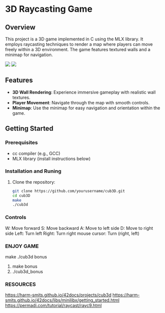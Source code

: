 # 3D Raycasting Game

## Overview
This project is a 3D game implemented in C using the MLX library. It employs raycasting techniques to render a map where players can move freely within a 3D environment. The game features textured walls and a minimap for navigation.

<img src="https://encrypted-tbn0.gstatic.com/images?q=tbn:ANd9GcQJvXW0wLc4Pqpj64UWd7ZS5WS8f_NvBbh4GRSuvKTrndvShsoxW6YRi8stYxBBsYq7w2M&usqp=CAU">
<img src="https://camo.githubusercontent.com/0318f76bb367de342e4d19bbcbe9f3529df286fbb14b36cba15e4ae9c8ca35c4/68747470733a2f2f692e696d6775722e636f6d2f566631484c52452e706e67">

## Features
- **3D Wall Rendering**: Experience immersive gameplay with realistic wall textures.
- **Player Movement**: Navigate through the map with smooth controls.
- **Minimap**: Use the minimap for easy navigation and orientation within the game.

## Getting Started

### Prerequisites
- cc compiler (e.g., GCC)
- MLX library (install instructions below)

### Installation and Runing
1. Clone the repository:
   ```bash
   git clone https://github.com/yourusername/cub3D.git
   cd cub3D
   make
   ./cub3d

### Controls
   W: Move forward
   S: Move backward
   A: Move to left side
   D: Move to right side
   Left: Turn left
   Right: Turn right
   mouse cursor: Turn (right, left)

### ENJOY GAME
   make
   ./cub3d
   bonus
   1. make bonus
   2. ./cub3d_bonus


### RESOURCES
   https://harm-smits.github.io/42docs/projects/cub3d
   https://harm-smits.github.io/42docs/libs/minilibx/getting_started.html
   https://permadi.com/tutorial/raycast/rayc9.html
